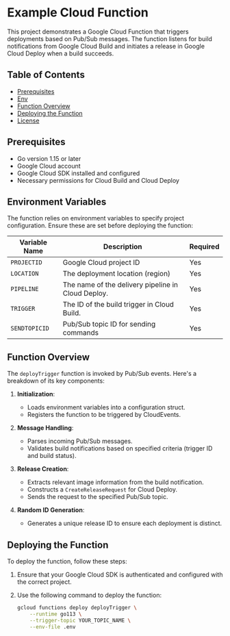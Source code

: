 # Example Cloud Function

This project demonstrates a Google Cloud Function that triggers deployments based on Pub/Sub messages. The function listens for build notifications from Google Cloud Build and initiates a release in Google Cloud Deploy when a build succeeds.

## Table of Contents

- [Prerequisites](#prerequisites)
- [Env](#environment-variables)
- [Function Overview](#function-overview)
- [Deploying the Function](#deploying-the-function)
- [License](#license)

## Prerequisites

- Go version 1.15 or later
- Google Cloud account
- Google Cloud SDK installed and configured
- Necessary permissions for Cloud Build and Cloud Deploy

## Environment Variables

The function relies on environment variables to specify project configuration. Ensure these are set before deploying the function:

| Variable Name  | Description                             | Required |
|----------------|-----------------------------------------|----------|
| `PROJECTID`    | Google Cloud project ID                | Yes      |
| `LOCATION`     | The deployment location (region)       | Yes      |
| `PIPELINE`     | The name of the delivery pipeline in Cloud Deploy.              | Yes      |
| `TRIGGER`     | The ID of the build trigger in Cloud Build.       | Yes      |
| `SENDTOPICID`  | Pub/Sub topic ID for sending commands  | Yes      |

## Function Overview

The `deployTrigger` function is invoked by Pub/Sub events. Here's a breakdown of its key components:

1. **Initialization**:
   - Loads environment variables into a configuration struct.
   - Registers the function to be triggered by CloudEvents.

2. **Message Handling**:
   - Parses incoming Pub/Sub messages.
   - Validates build notifications based on specified criteria (trigger ID and build status).

3. **Release Creation**:
   - Extracts relevant image information from the build notification.
   - Constructs a `CreateReleaseRequest` for Cloud Deploy.
   - Sends the request to the specified Pub/Sub topic.

4. **Random ID Generation**:
   - Generates a unique release ID to ensure each deployment is distinct.

## Deploying the Function

To deploy the function, follow these steps:

1. Ensure that your Google Cloud SDK is authenticated and configured with the correct project.
2. Use the following command to deploy the function:

   ```bash
   gcloud functions deploy deployTrigger \
       --runtime go113 \
       --trigger-topic YOUR_TOPIC_NAME \
       --env-file .env
